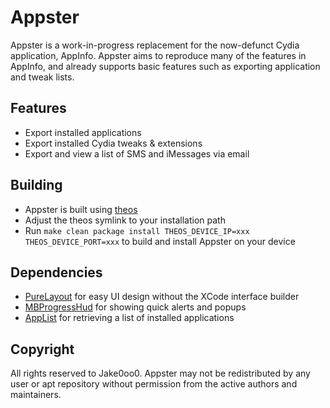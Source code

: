 # Appster

Appster is a work-in-progress replacement for the now-defunct Cydia application, AppInfo. Appster aims to reproduce many of the features in AppInfo, and already supports basic features such as exporting application and tweak lists.

## Features
* Export installed applications
* Export installed Cydia tweaks & extensions
* Export and view a list of SMS and iMessages via email

## Building
* Appster is built using [theos](https://github.com/DHowett/theos)
* Adjust the theos symlink to your installation path
* Run ```make clean package install THEOS_DEVICE_IP=xxx THEOS_DEVICE_PORT=xxx``` to build and install Appster on your device

## Dependencies
* [PureLayout](https://github.com/PureLayout/PureLayout) for easy UI design without the XCode interface builder
* [MBProgressHud](https://github.com/jdg/MBProgressHUD) for showing quick alerts and popups
* [AppList](https://github.com/rpetrich/AppList) for retrieving a list of installed applications

## Copyright

All rights reserved to Jake0oo0. Appster may not be redistributed by any user or apt repository without permission from the active authors and maintainers. 